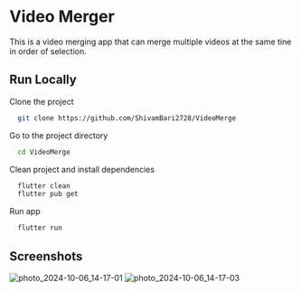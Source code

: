 
# Video Merger

This is a video merging app that can merge multiple videos at the same tine in order of selection. 
## Run Locally

Clone the project

```bash
  git clone https://github.com/ShivamBari2728/VideoMerge
```

Go to the project directory

```bash
  cd VideoMerge
```

Clean project and install dependencies

```bash
  flutter clean
  flutter pub get
```

Run app

```bash
  flutter run
```


## Screenshots
![photo_2024-10-06_14-17-01](https://github.com/user-attachments/assets/d5fb9f78-c378-4b56-9a61-0b5e03d0a97d)
![photo_2024-10-06_14-17-03](https://github.com/user-attachments/assets/4261f641-01f5-4f07-8f45-f2fc7c0a4315)




